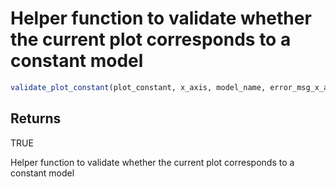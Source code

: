 # Helper function to validate whether the current plot corresponds to a constant model

```r
validate_plot_constant(plot_constant, x_axis, model_name, error_msg_x_axis)
```

## Returns

TRUE

Helper function to validate whether the current plot corresponds to a constant model
